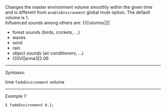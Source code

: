Changes the master environment volume smoothly within the given time and is different from `enableEnvironment` global mute option. The default volume is 1.<br>
Influenced sounds among others are:
{{Columns|2|
* forest sounds (birds, crickets, ...)
* waves
* wind
* rain
* object sounds (air conditioners, ...)
* {{GVI|arma3|2.06


---
*Syntaxes:*

time `fadeEnvironment` volume

---
*Example 1:*

```sqf
5 fadeEnvironment 0.1;
```